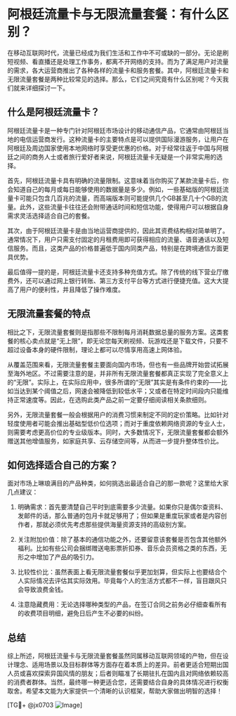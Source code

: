 # 阿根廷流量卡与无限流量套餐：有什么区别？

在移动互联网时代，流量已经成为我们生活和工作中不可或缺的一部分。无论是刷短视频、看直播还是处理工作事务，都离不开网络的支持。而为了满足用户对流量的需求，各大运营商推出了各种各样的流量卡和服务套餐。其中，阿根廷流量卡和无限流量套餐是两种比较常见的选择。那么，它们之间究竟有什么区别呢？今天我们就来详细探讨一下。

## 什么是阿根廷流量卡？

阿根廷流量卡是一种专门针对阿根廷市场设计的移动通信产品，它通常由阿根廷当地的电信运营商发行。这种流量卡的主要特点是可以提供国际漫游服务，让用户在阿根廷及周边国家使用本地网络时享受更优惠的价格。对于经常往返于中国与阿根廷之间的商务人士或者旅行爱好者来说，阿根廷流量卡无疑是一个非常实用的选择。

首先，阿根廷流量卡具有明确的流量限制。这意味着当你购买了某款流量卡后，你会知道自己的每月或每日能够使用的数据量是多少。例如，一些基础版的阿根廷流量卡可能只包含几百兆的流量，而高端版本则可能提供几个GB甚至几十个GB的流量。此外，这些流量卡往往还会附带通话时间和短信功能，使得用户可以根据自身需求灵活选择适合自己的套餐。

其次，由于阿根廷流量卡是由当地运营商提供的，因此其资费结构相对简单明了。通常情况下，用户只需支付固定的月租费用即可获得相应的流量、语音通话以及短信服务。而且，这类产品的价格普遍低于国内同类产品，特别是在跨境通信方面更具优势。

最后值得一提的是，阿根廷流量卡还支持多种充值方式。除了传统的线下营业厅缴费外，还可以通过网上银行转账、第三方支付平台等方式进行便捷充值。这大大提高了用户的便利性，并且降低了操作难度。

## 无限流量套餐的特点

相比之下，无限流量套餐则是指那些不限制每月消耗数据总量的服务方案。这类套餐的核心卖点就是“无上限”，即无论您每天刷视频、玩游戏还是下载文件，只要不超过设备本身的硬件限制，理论上都可以尽情享用高速上网体验。

从覆盖范围来看，无限流量套餐主要面向国内市场，但也有一些品牌开始尝试拓展至海外地区。不过需要注意的是，并非所有无限流量套餐都真正实现了完全意义上的“无限”。实际上，在实际应用中，很多所谓的“无限”其实是有条件约束的——比如当达到某个阈值之后，网速会被降低到较低水平；又或者在特定时间段内只能维持正常速度等。因此，在选购此类产品之前一定要仔细阅读相关条款细则。

另外，无限流量套餐一般会根据用户的消费习惯来制定不同的定价策略。比如针对轻度使用者可能会推出基础型低价位选项；而对于重度依赖网络资源的专业人士，则需要考虑更高价位的专业级版本。同时，大多数情况下，无限流量套餐都会额外赠送其他增值服务，如家庭共享、云存储空间等，从而进一步提升整体性价比。

## 如何选择适合自己的方案？

面对市场上琳琅满目的产品种类，如何挑选出最适合自己的那一款呢？这里给大家几点建议：

1. 明确需求：首先要清楚自己平时到底需要多少流量。如果你只是偶尔查资料、发邮件的话，那么普通的包月卡就足够用了；但如果是重度玩家或者是内容创作者，那就必须优先考虑那些提供海量资源支持的高级别方案。
   
2. 关注附加价值：除了基本的通信功能之外，还要留意该套餐是否包含其他额外福利。比如有些公司会捆绑赠送电影票折扣券、音乐会员资格之类的东西，无形之中增加了产品的吸引力。

3. 比较性价比：虽然表面上看无限流量套餐似乎更加划算，但实际上也要结合个人实际情况去评估其实际效用。毕竟每个人的生活方式都不一样，盲目跟风只会导致浪费金钱。

4. 注意隐藏费用：无论选择哪种类型的产品，在签订合同之前务必仔细查看所有的收费项目明细，避免日后产生不必要的纠纷。

## 总结

综上所述，阿根廷流量卡与无限流量套餐虽然同属移动互联网领域的产物，但在设计理念、适用场景以及目标群体等方面存在着本质上的差异。前者更适合短期出国人员或喜欢探索异国风情的朋友；后者则瞄准了长期驻扎在国内且对网络依赖较高的消费者群体。当然，最终哪一种更适合您，还需要结合自身的具体情况进行权衡取舍。希望本文能为大家提供一个清晰的认识框架，帮助大家做出明智的选择！

[TG💪+ @jx0703 ![Image](https://github.com/user-attachments/assets/dbca1d08-cadb-493c-b0ec-ad6f7a83f270)]